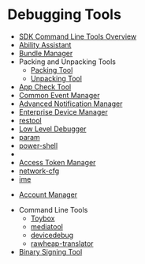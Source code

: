 # Debugging Tools
<!--Kit: Common-->
<!--Subsystem: Common-->
<!--Owner: @foryourself-->
<!--Designer: @lingminghw-->
<!--Tester: @RayShih-->
<!--Adviser: @foryourself-->

- [SDK Command Line Tools Overview](command-line-tools-overview.md)
- [Ability Assistant](aa-tool.md)
- [Bundle Manager](bm-tool.md)
- Packing and Unpacking Tools<!--packing-unpacking-->
  - [Packing Tool](packing-tool.md)
  - [Unpacking Tool](unpacking-tool.md)
- [App Check Tool](app-check-tool.md)
- [Common Event Manager](cem-tool.md)
- [Advanced Notification Manager](anm-tool.md)
- [Enterprise Device Manager](edm-tool.md)
- [restool](restool.md)<!--Del-->
- [Low Level Debugger](lldb-tool.md)<!--DelEnd-->
- [param](param-tool.md)
- [power-shell](power-shell.md)
-  
- [Access Token Manager](atm-tool.md)
- [network-cfg](network-cfg.md)
- [ime](../inputmethod/inputmethod-hdc-commands-guide.md)
<!--Del-->
- [Account Manager](acm-tool.md)
<!--DelEnd-->
- Command Line Tools
  - [Toybox](toybox.md)
  - [mediatool](mediatool.md)
  - [devicedebug](devicedebug-tool.md)
  - [rawheap-translator](rawheap-translator.md)
- [Binary Signing Tool](binary-sign-tool.md)
